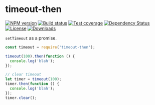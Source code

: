 
# timeout-then

[![NPM version][npm-image]][npm-url]
[![Build status][travis-image]][travis-url]
[![Test coverage][coveralls-image]][coveralls-url]
[![Dependency Status][david-image]][david-url]
[![License][license-image]][license-url]
[![Downloads][downloads-image]][downloads-url]

`setTimeout` as a promise.

```js
const timeout = require('timeout-then');

timeout(100).then(function () {
  console.log('blah');
});

// clear timeout
let timer = timeout(100);
timer.then(function () {
  console.log('blah');
});
timer.clear();
```

[gitter-image]: https://badges.gitter.im/thenables/timeout-then.png
[gitter-url]: https://gitter.im/thenables/timeout-then
[npm-image]: https://img.shields.io/npm/v/timeout-then.svg?style=flat-square
[npm-url]: https://npmjs.org/package/timeout-then
[github-tag]: http://img.shields.io/github/tag/thenables/timeout-then.svg?style=flat-square
[github-url]: https://github.com/thenables/timeout-then/tags
[travis-image]: https://img.shields.io/travis/thenables/timeout-then.svg?style=flat-square
[travis-url]: https://travis-ci.org/thenables/timeout-then
[coveralls-image]: https://img.shields.io/coveralls/thenables/timeout-then.svg?style=flat-square
[coveralls-url]: https://coveralls.io/r/thenables/timeout-then
[david-image]: http://img.shields.io/david/thenables/timeout-then.svg?style=flat-square
[david-url]: https://david-dm.org/thenables/timeout-then
[license-image]: http://img.shields.io/npm/l/timeout-then.svg?style=flat-square
[license-url]: LICENSE
[downloads-image]: http://img.shields.io/npm/dm/timeout-then.svg?style=flat-square
[downloads-url]: https://npmjs.org/package/timeout-then
